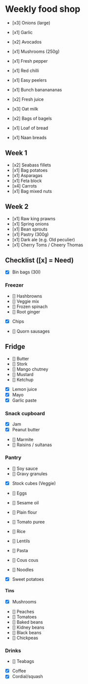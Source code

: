 # Weekly food shop

* [x3] Onions (large)
* [x1] Garlic
* [x2] Avocados
* [x1] Mushrooms (250g)
* [x1] Fresh pepper
* [x1] Red chilli
* [x1] Easy peelers
* [x1] Bunch bananananas

* [x2] Fresh juice
* [x3] Oat milk

* [x2] Bags of bagels
* [x1] Loaf of bread
* [x1] Naan breads

## Week 1

* [x2] Seabass fillets
* [x1] Bag potatoes
* [x1] Asparagas 
* [x1] Feta block
* [x4] Carrots 
* [x1] Bag mixed nuts

## Week 2

* [x1] Raw king prawns
* [x1] Spring onions
* [x1] Bean sprouts
* [x1] Pastry (300g)
* [x1] Dark ale (e.g. Old peculier)
* [x1] Cherry Toms / Cheery Thomas

## Checklist ([x] = Need)

* [x] Bin bags (30l)

### Freezer

* [] Hashbrowns
* [] Veggie mix
* [] Frozen spinach
* [] Root ginger
* [x] Chips
* [] Quorn sausages

## Fridge

* [] Butter
* [] Stork
* [] Mango chutney
* [] Mustard
* [] Ketchup
* [x] Lemon juice
* [x] Mayo
* [x] Garlic paste

### Snack cupboard
* [x] Jam
* [x] Peanut butter
* [] Marmite
* [] Raisins / sultanas

### Pantry

* [] Soy sauce
* [] Gravy granules
* [x] Stock cubes (Veggie)
* [] Eggs
* [] Sesame oil
* [] Plain flour
* [] Tomato puree

* [] Rice
* [] Lentils
* [] Pasta
* [] Cous cous
* [] Noodles
* [x] Sweet potatoes

#### Tins
* [x] Mushrooms
* [] Peaches
* [] Tomatoes
* [] Baked beans
* [] Kidney beans
* [] Black beans
* [] Chickpeas

### Drinks

* [] Teabags
* [x] Coffee
* [x] Cordial/squash
